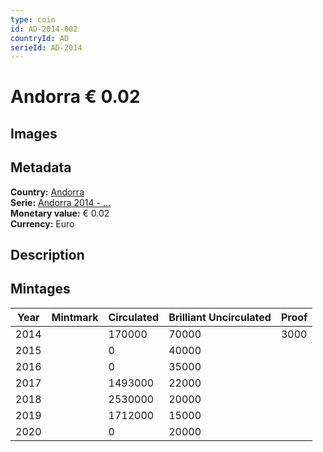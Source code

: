 ```yaml
---
type: coin
id: AD-2014-002
countryId: AD
serieId: AD-2014
---
```


# Andorra € 0.02

## Images


## Metadata

**Country:** [Andorra](../index.md)\
**Serie:** [Andorra 2014 - ...](index.md)\
**Monetary value:** € 0.02\
**Currency:** Euro

## Description


## Mintages

| Year | Mintmark | Circulated | Brilliant Uncirculated | Proof |
| ---- | -------- | ---------- | ---------------------- | ----- |
| 2014 |  | 170000| 70000 | 3000 |
| 2015 |  | 0| 40000 |  |
| 2016 |  | 0| 35000 |  |
| 2017 |  | 1493000| 22000 |  |
| 2018 |  | 2530000| 20000 |  |
| 2019 |  | 1712000| 15000 |  |
| 2020 |  | 0| 20000 |  |
